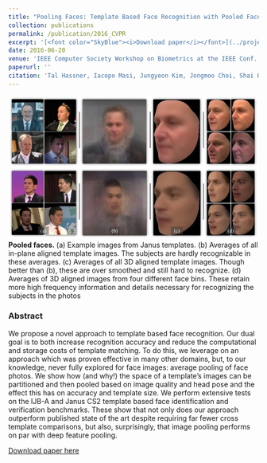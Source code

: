 ```yaml
---
title: "Pooling Faces: Template Based Face Recognition with Pooled Face Images"
collection: publications
permalink: /publication/2016_CVPR
excerpt: '[<font color="SkyBlue"><i>Download paper</i></font>](../projects/PoolingFaces/Hassner_CVPR_2016.pdf)'
date: 2016-06-20
venue: 'IEEE Computer Society Workshop on Biometrics at the IEEE Conf. on Computer Vision and Pattern Recognition (CVPR)'
paperurl: ''
citation: 'Tal Hassner, Iacopo Masi, Jungyeon Kim, Jongmoo Choi, Shai Harel, Prem Natarajan, Gerard Medioni (2016). &quot;Pooling Faces: Template based Face Recognition with Pooled Face Images.&quot; <i>IEEE Computer Society Workshop on Biometrics at the IEEE Conf. on Computer Vision and Pattern Recognition (CVPR)</i>.'
---
```


<img src='../projects/PoolingFaces/teaser.jpg'><br/>
<b>Pooled faces.</b> (a) Example images from Janus templates. (b) Averages of all in-plane aligned template images. The subjects
are hardly recognizable in these averages. (c) Averages of all 3D aligned template images. Though better than (b), these are over smoothed
and still hard to recognize. (d) Averages of 3D aligned images from four different face bins. These retain more high frequency information
and details necessary for recognizing the subjects in the photos

### Abstract
We propose a novel approach to template based face recognition. Our dual goal is to both increase recognition accuracy and reduce the computational and storage costs of template matching. To do this, we leverage on an approach which was proven effective in many other domains, but, to our knowledge, never fully explored for face images: average pooling of face photos. We show how (and why!) the space of a template’s images can be partitioned and then pooled based on image quality and head pose and the effect this has on accuracy and template size. We perform extensive tests on the IJB-A and Janus CS2 template based face identification and verification benchmarks. These show that not only does our approach outperform published state of the art despite requiring far fewer cross template comparisons, but also, surprisingly, that image pooling performs on par with deep feature pooling.


[Download paper here](../projects/PoolingFaces/Hassner_CVPR_2016.pdf)
